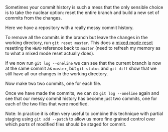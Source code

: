 Sometimes your commit history is such a mess that the only sensible choice is to take the nuclear option: reset the entire branch and build a new set of commits from the changes.

Here we have a repository with a really messy commit history.

To remove all the commits in the branch but leave the changes in the working directory, run `git reset master`. This does a [mixed mode reset]() resetting the `HEAD` reference back to `master` (need to refresh my memory as to what a mixed mode reset actually does).

If we now run `git log --oneline` we can see that the current branch is now at the same commit as `master`, but `git status` and `git diff` show that we still have all our changes in the working directory.

Now make two two commits, one for each file.

Once we have made the commits, we can do `git log --oneline` again and see that our messy commit history has become just two commits, one for each of the two files that were modified.

Note: In practice it is often very useful to combine this technique with partial staging using `git add --patch` to allow us more fine grained control over which *parts* of modified files should be staged for commit.
